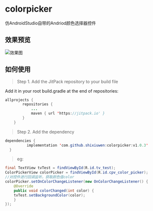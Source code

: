 # colorpicker
仿AndroidStudio自带的Andriod颜色选择器控件

## 效果预览

![效果图](https://raw.githubusercontent.com/shixiuwen/colorpicker/master/app/preview.png)

## 如何使用

> Step 1. Add the JitPack repository to your build file

Add it in your root build.gradle at the end of repositories:

```java
allprojects {
		repositories {
			...
			maven { url 'https://jitpack.io' }
		}
	}
  ```
  
  > Step 2. Add the dependency
  
  ```java
  dependencies {
	        implementation 'com.github.shixiuwen:colorpicker:v1.0.3'
	}
  ```

> eg:

```java
final TextView tvTest = findViewById(R.id.tv_test);
ColorPickerView colorPicker = findViewById(R.id.cpv_color_picker);
//对控件进行回调监听，获取颜色值color
colorPicker.setOnColorChangeListener(new OnColorChangeListener() {
    @Override
    public void colorChanged(int color) {
	tvTest.setBackgroundColor(color);
    }
});
```
	
